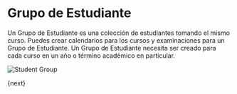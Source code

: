 <!-- add-breadcrumbs -->
# Grupo de Estudiante

Un Grupo de Estudiante es una colección de estudiantes tomando el mismo curso. Puedes crear calendarios para los cursos y examinaciones para un Grupo de Estudiante.
Un Grupo de Estudiante necesita ser creado para cada curso en un año o término académico en particular.

<img class="screenshot" alt="Student Group" src="{{docs_base_url}}/assets/img/education/student/student-group.png">

{next}
